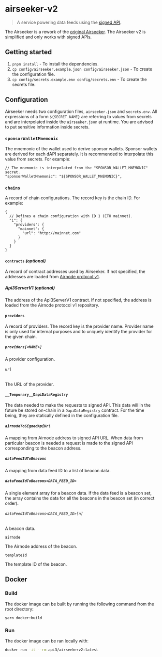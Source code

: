 # airseeker-v2

> A service powering data feeds using the [signed API](https://github.com/api3dao/signed-api).

The Airseeker is a rework of the [original Airseeker](https://github.com/api3dao/airseeker). The Airseeker v2 is
simplified and only works with signed APIs.

## Getting started

1. `pnpm install` - To install the dependencies.
2. `cp config/airseeker.example.json config/airseeker.json` - To create the configuration file.
3. `cp config/secrets.example.env config/secrets.env` - To create the secrets file.

## Configuration

Airseeker needs two configuration files, `airseeker.json` and `secrets.env`. All expressions of a form `${SECRET_NAME}`
are referring to values from secrets and are interpolated inside the `airseeker.json` at runtime. You are advised to put
sensitive information inside secrets.

### `sponsorWalletMnemonic`

The mnemonic of the wallet used to derive sponsor wallets. Sponsor wallets are derived for each dAPI separately. It is
recommended to interpolate this value from secrets. For example:

```jsonc
// The mnemonic is interpolated from the "SPONSOR_WALLET_MNEMONIC" secret.
"sponsorWalletMnemonic": "${SPONSOR_WALLET_MNEMONIC}",
```

### `chains`

A record of chain configurations. The record key is the chain ID. For example:

```jsonc
{
  // Defines a chain configuration with ID 1 (ETH mainnet).
  "1": {
    "providers": {
      "mainnet": {
        "url": "http://mainnet.com"
      }
    }
  }
}
```

#### `contracts` _(optional)_

A record of contract addresses used by Airseeker. If not specified, the addresses are loaded from
[Airnode protocol v1](https://github.com/api3dao/airnode-protocol-v1).

##### Api3ServerV1 _(optional)_

The address of the Api3ServerV1 contract. If not specified, the address is loaded from the Airnode protocol v1
repository.

#### `providers`

A record of providers. The record key is the provider name. Provider name is only used for internal purposes and to
uniquely identify the provider for the given chain.

##### `providers[<NAME>]`

A provider configuration.

###### `url`

The URL of the provider.

#### `__Temporary__DapiDataRegistry`

The data needed to make the requests to signed API. This data will in the future be stored on-chain in a
`DapiDataRegistry` contract. For the time being, they are statically defined in the configuration file.

##### `airnodeToSignedApiUrl`

A mapping from Airnode address to signed API URL. When data from particular beacon is needed a request is made to the
signed API corresponding to the beacon address.

##### `dataFeedIdToBeacons`

A mapping from data feed ID to a list of beacon data.

##### `dataFeedIdToBeacons<DATA_FEED_ID>`

A single element array for a beacon data. If the data feed is a beacon set, the array contains the data for all the
beacons in the beacon set (in correct order).

###### `dataFeedIdToBeacons<DATA_FEED_ID>[n]`

A beacon data.

`airnode`

The Airnode address of the beacon.

`templateId`

The template ID of the beacon.

## Docker

### Build

The docker image can be built by running the following command from the root directory:

```sh
yarn docker:build
```

### Run

The docker image can be ran locally with:

```sh
docker run -it --rm api3/airseekerv2:latest
```
